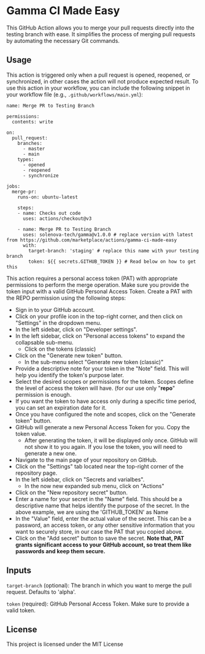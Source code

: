 # Gamma CI Made Easy

This GitHub Action allows you to merge your pull requests directly into the testing branch with ease. It simplifies the process of merging pull requests by automating the necessary Git commands.

## Usage

This action is triggered only when a pull request is opened, reopened, or synchronized, in other cases the action will not produce expected result. To use this action in your workflow, you can include the following snippet in your workflow file (e.g., `.github/workflows/main.yml`):

```YML
name: Merge PR to Testing Branch

permissions:
  contents: write

on:
  pull_request:
    branches:
      - master
      - main
    types:
      - opened
      - reopened
      - synchronize

jobs:
  merge-pr:
    runs-on: ubuntu-latest

    steps:
    - name: Checks out code
      uses: actions/checkout@v3 

    - name: Merge PR to Testing Branch
      uses: solenova-tech/gamma@v1.0.0 # replace version with latest from https://github.com/marketplace/actions/gamma-ci-made-easy
      with:
        target-branch: 'staging' # replace this name with your testing branch
        token: ${{ secrets.GITHUB_TOKEN }} # Read below on how to get this
```

This action requires a personal access token (PAT) with appropriate permissions to perform the merge operation. Make sure you provide the token input with a valid GitHub Personal Access Token. Create a PAT with the REPO permission using the following steps:
- Sign in to your GitHub account.
- Click on your profile icon in the top-right corner, and then click on "Settings" in the dropdown menu.
- In the left sidebar, click on "Developer settings".
- In the left sidebar, click on "Personal access tokens" to expand the collapsable sub-menu.
  - Click on the tokens (classic)
- Click on the "Generate new token" button.
  - In the sub-menu select "Generate new token (classic)"
- Provide a descriptive note for your token in the "Note" field. This will help you identify the token's purpose later.
- Select the desired scopes or permissions for the token. Scopes define the level of access the token will have. (for our use only "**repo**" permission is enough.
- If you want the token to have access only during a specific time period, you can set an expiration date for it.
- Once you have configured the note and scopes, click on the "Generate token" button.
- GitHub will generate a new Personal Access Token for you. Copy the token value.
  - After generating the token, it will be displayed only once. GitHub will not show it to you again. If you lose the token, you will need to generate a new one.
- Navigate to the main page of your repository on GitHub.
- Click on the "Settings" tab located near the top-right corner of the repository page.
- In the left sidebar, click on "Secrets and varialbes".
  - In the now new expanded sub menu, click on "Actions"
- Click on the "New repository secret" button.
- Enter a name for your secret in the "Name" field. This should be a descriptive name that helps identify the purpose of the secret. In the above example, we are using the 'GITHUB_TOKEN' as Name
- In the "Value" field, enter the actual value of the secret. This can be a password, an access token, or any other sensitive information that you want to securely store, in our case the PAT that you copied above.
- Click on the "Add secret" button to save the secret.
**Note that, PAT grants significant access to your GitHub account, so treat them like passwords and keep them secure.**

## Inputs

`target-branch` (optional): The branch in which you want to merge the pull request. Defaults to 'alpha'.

`token` (required): GitHub Personal Access Token. Make sure to provide a valid token.

## License

This project is licensed under the MIT License
